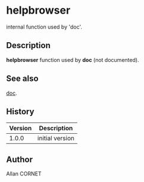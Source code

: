 

# helpbrowser

internal function used by 'doc'.

## Description


  <p><b>helpbrowser</b> function used by <b>doc</b> (not documented).</p>


## See also

[doc](doc.md).
## History

|Version|Description|
|------|------|
|1.0.0|initial version|


## Author

Allan CORNET



